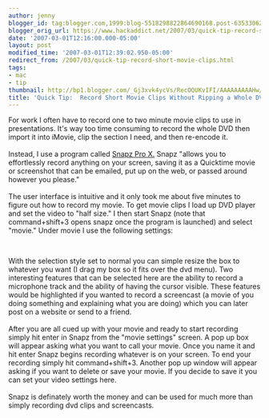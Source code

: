 ```yaml
---
author: jenny
blogger_id: tag:blogger.com,1999:blog-5518298822864690168.post-6353306215056613804
blogger_orig_url: https://www.hackaddict.net/2007/03/quick-tip-record-short-movie-clips.html
date: '2007-03-01T12:16:00.000-05:00'
layout: post
modified_time: '2007-03-01T12:39:02.950-05:00'
redirect_from: /2007/03/quick-tip-record-short-movie-clips.html
tags:
- mac
- tip
thumbnail: http://bp1.blogger.com/_Gj3xvk4ycVs/RecOQUKvIFI/AAAAAAAAAHw/es30YUGW-kQ/s72-c/ishot-2.jpg
title: 'Quick Tip:  Record Short Movie Clips Without Ripping a Whole DVD'
---
```


For work I often have to record one to two minute movie clips to use in presentations.  It's way too time consuming to record the whole DVD then import it into iMovie, clip the section I need, and then re-encode it.<br /><br /><!--END Snapz Pro X 2 box Table-->Instead, I use a program called <a href="http://www.ambrosiasw.com/utilities/snapzprox/">Snapz Pro X.</a>  Snapz "allows you to effortlessly record anything on your screen, saving it as a Quicktime movie or screenshot that can be emailed, put up on the web, or passed around however you please."<br /><br />The user interface is intuitive and it only took me about five minutes to figure out how to record my movie.  To get movie clips I load up DVD player and set the video to "half size."  I then start Snapz (note that command+shift+3 opens snapz once the program is launched) and select "movie." Under movie I use the following settings:<br /><br /><a onblur="try {parent.deselectBloggerImageGracefully();} catch(e) {}" href="http://bp1.blogger.com/_Gj3xvk4ycVs/RecOQUKvIFI/AAAAAAAAAHw/es30YUGW-kQ/s1600-h/ishot-2.jpg"><img style="margin: 0px auto 10px; display: block; text-align: center; cursor: pointer;" src="http://bp1.blogger.com/_Gj3xvk4ycVs/RecOQUKvIFI/AAAAAAAAAHw/es30YUGW-kQ/s400/ishot-2.jpg" alt="" id="BLOGGER_PHOTO_ID_5037010381691625554" border="0" /></a><br />With the selection style set to normal you can simple resize the box to whatever you want (I drag my box so it fits over the dvd menu).  Two interesting features that can be selected here are the ability to record a microphone track and the ability of having the cursor visible.  These features would be highlighted if you wanted to record a screencast (a movie of you doing something and explaining what you are doing) which you can later post on a website or send to a friend.<br /><br />After you are all cued up with your movie and ready to start recording simply hit enter in Snapz from the "movie settings" screen.   A pop up box will appear asking what you want to call your movie.  Once you name it and hit enter Snapz begins recording whatever is on your screen.  To end your recording simply hit command+shift+3.  Another pop up window will appear asking if you want to delete or save your movie.  If you decide to save it you can set your video settings here.<br /><br />Snapz is definately worth the money and can be used for much more than simply recording dvd clips and screencasts.<br /><span style="font-family:Geneva, Verdana, Arial;font-size:78%;color:#000000;"><span style="font-size:100%;"><span style="font-family:courier new;"></span></span></span>